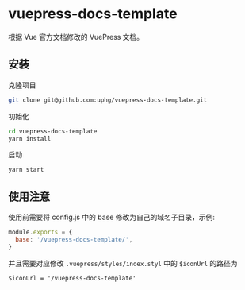 # vuepress-docs-template

根据 Vue 官方文档修改的 VuePress 文档。

## 安装

克隆项目

```sh
git clone git@github.com:uphg/vuepress-docs-template.git
```

初始化

```sh
cd vuepress-docs-template
yarn install
```

启动

```sh
yarn start
```

## 使用注意

使用前需要将 config.js 中的 base 修改为自己的域名子目录，示例:

```js
module.exports = {
  base: '/vuepress-docs-template/',
}
```

并且需要对应修改 `.vuepress/styles/index.styl` 中的 `$iconUrl` 的路径为

```stylus
$iconUrl = '/vuepress-docs-template'
```